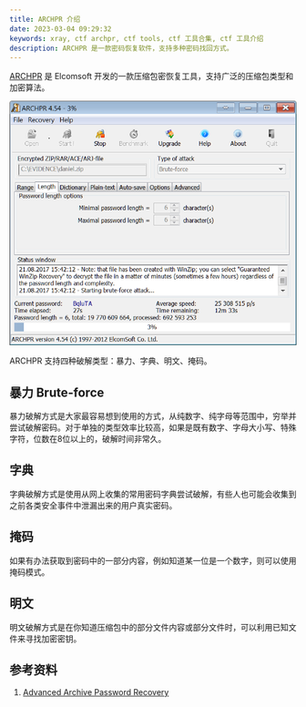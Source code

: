 ```yaml
---
title: ARCHPR 介绍
date: 2023-03-04 09:29:32
keywords: xray, ctf archpr, ctf tools, ctf 工具合集, ctf 工具介绍
description: ARCHPR 是一款密码恢复软件，支持多种密码找回方式。
---
```


[ARCHPR](https://us.elcomsoft.com/archpr.html) 是 Elcomsoft 开发的一款压缩包密恢复工具，支持广泛的压缩包类型和加密算法。

![ARCHPR. Guaranteed WinZip Recovery](ctf-tools-archpr/archpr_s3.png)

ARCHPR 支持四种破解类型：暴力、字典、明文、掩码。

## 暴力 Brute-force

暴力破解方式是大家最容易想到使用的方式，从纯数字、纯字母等范围中，穷举并尝试破解密码。对于单独的类型效率比较高，如果是既有数字、字母大小写、特殊字符，位数在8位以上的，破解时间非常久。

## 字典 

字典破解方式是使用从网上收集的常用密码字典尝试破解，有些人也可能会收集到之前各类安全事件中泄漏出来的用户真实密码。

## 掩码

如果有办法获取到密码中的一部分内容，例如知道某一位是一个数字，则可以使用掩码模式。

## 明文

明文破解方式是在你知道压缩包中的部分文件内容或部分文件时，可以利用已知文件来寻找加密密钥。

## 参考资料

1. [Advanced Archive Password Recovery](https://us.elcomsoft.com/archpr.html)
